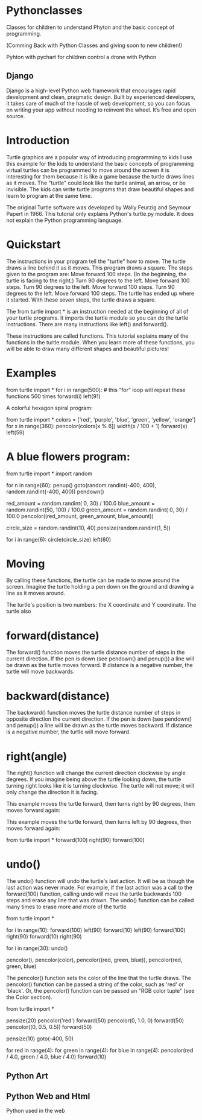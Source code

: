 # Pythonclasses
Classes for children to understand Phyton and the basic concept of programming.

(Comming Back with Python Classes and giving soon to new children!)

Pyhton with pychart for children control a drone with Python

## Django

Django is a high-level Python web framework that encourages rapid development and clean, pragmatic design. Built by experienced developers, it takes care of much of the hassle of web development, so you can focus on writing your app without needing to reinvent the wheel. It’s free and open source.

# Introduction 

Turtle graphics are a popular way of introducing programming to kids I use this example for the kids to understand the basic concepts of programming virtual turtles can be programmed to move around the screen it is interesting for them because it is like a game because the turtle draws lines as it moves. The "turtle" could look like the turtle animal, an arrow, or be invisible. The kids can write turtle programs that draw beautiful shapes and learn to program at the same time.

The original Turtle software was developed by Wally Feurzig and Seymour Papert in 1966.
This tutorial only explains Python's turtle.py module. It does not explain the Python programming language.

# Quickstart

The instructions in your program tell the "turtle" how to move. The turtle draws a line behind it as it moves. This program draws a square. The steps given to the program are:
Move forward 100 steps. (In the beginning, the turtle is facing to the right.)
Turn 90 degrees to the left.
Move forward 100 steps.
Turn 90 degrees to the left.
Move forward 100 steps.
Turn 90 degrees to the left.
Move forward 100 steps. 
The turtle has ended up where it started.
With these seven steps, 
the turtle draws a square. 

The from turtle import * 
is an instruction needed at the beginning of all of your turtle programs. 
It imports the turtle module so you can do the turtle instructions.
There are many instructions like left() and forward(). 

These instructions are called functions. 
This tutorial explains many of the functions in the turtle module.
When you learn more of these functions, 
you will be able to draw many different shapes and beautiful pictures!

# Examples

from turtle import *
for i in range(500): # this "for" loop will repeat these functions 500 times
    forward(i)
    left(91)
    
   A colorful hexagon spiral program:
    
  from turtle import *
colors = ['red', 'purple', 'blue', 'green', 'yellow', 'orange']
for x in range(360):
    pencolor(colors[x % 6])
    width(x / 100 + 1)
    forward(x)
    left(59)
    
  # A blue flowers program:
 
from turtle import *
import random

for n in range(60):
    penup()
    goto(random.randint(-400, 400), random.randint(-400, 400))
    pendown()

   red_amount   = random.randint( 0,  30) / 100.0
   blue_amount  = random.randint(50, 100) / 100.0
   green_amount = random.randint( 0,  30) / 100.0
   pencolor((red_amount, green_amount, blue_amount))

   circle_size = random.randint(10, 40)
   pensize(random.randint(1, 5))

   for i in range(6):
       circle(circle_size)
       left(60)
	   
# Moving

By calling these functions, the turtle can be made to move around the screen. Imagine the turtle holding a pen down on the ground and drawing a line as it moves around.

The turtle's position is two numbers: the X coordinate and Y coordinate. The turtle also

# forward(distance)

The forward() function moves the turtle distance number of steps in the current direction. If the pen is down (see pendown() and penup()) a line will be drawn as the turtle moves forward. If distance is a negative number, the turtle will move backwards.

# backward(distance)

The backward() function moves the turtle distance number of steps in opposite direction the current direction. If the pen is down (see pendown() and penup()) a line will be drawn as the turtle moves backward. If distance is a negative number, the turtle will move forward.

# right(angle)

The right() function will change the current direction clockwise by angle degrees. If you imagine being above the turtle looking down, the turtle turning right looks like it is turning clockwise. The turtle will not move; it will only change the direction it is facing.

This example moves the turtle forward, then turns right by 90 degrees, then moves forward again:

This example moves the turtle forward, then turns left by 90 degrees, then moves forward again:

from turtle import *
forward(100)
right(90)
forward(100)

# undo()

The undo() function will undo the turtle's last action. It will be as though the last action was never made. For example, if the last action was a call to the forward(100) function, calling undo will move the turtle backwards 100 steps and erase any line that was drawn. The undo() function can be called many times to erase more and more of the turtle

from turtle import *

for i in range(10):
    forward(100)
    left(90)
    forward(10)
    left(90)
    forward(100)
    right(90)
    forward(10)
    right(90)

for i in range(30):
    undo()
	
	
 pencolor(), pencolor(color), pencolor((red, green, blue)), pencolor(red, green, blue)

The pencolor() function sets the color of the line that the turtle draws. The pencolor() function can be passed a string of the color, such as 'red' or 'black'. Or, the pencolor() function can be passed an "RGB color tuple" (see the Color section).

from turtle import *

pensize(20)
pencolor('red')
forward(50)
pencolor(0, 1.0, 0)
forward(50)
pencolor((0, 0.5, 0.5))
forward(50)

pensize(10)
goto(-400, 50)

for red in range(4):
    for green in range(4):
        for blue in range(4):
            pencolor(red / 4.0, green / 4.0, blue / 4.0)
            forward(10)
	    
## Python Art	 

## Python Web and Html 

Python used in the web 
